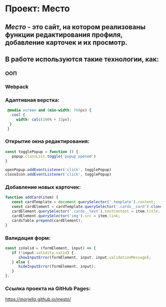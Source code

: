 # **Проект: Место**
## *Место* - это сайт, на котором реализованы функции редактирования профиля, добавление карточек и их просмотр.

## В работе используются такие технологии, как:
### ООП
### Webpack
### Адаптивная верстка:

 ```css
  @media screen and (min-width: 768px) {
   .cool {
      width: calc(100% + 32px);
   }
  }
```
### Открытие окна редактирования:
```javascript
const togglePopup = function () {
   popup.classList.toggle('popup_opened')
}

openPopup.addEventListener('click', togglePopup)
closeIcon.addEventListener('click', togglePopup)
```
### Добавление новых карточек:
```javascript
function addCard(item) {
   const cardTemplate = document.querySelector('.template').content;
   const cardElement = cardTemplate.querySelector('.cards__card').cloneNode(true);
   cardElement.querySelector('.cards__text').textContent = item.title;
   cardElement.querySelector('img').src = item.link;
   cardsTable.prepend(cardElement);
}
```

### Валидация форм:
```javascript
const isValid = (formElement, input) => {
   if (!input.validity.valid) {
      showInputError(formElement, input, input.validationMessage);
   } else {
      hideInputError(formElement, input);
   }
};
```

### Ссылка проекта на GitHub Pages:

https://morjello.github.io/mesto/

